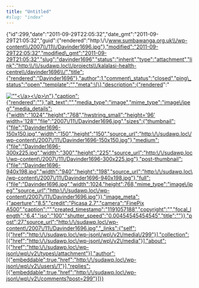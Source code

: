 ```yaml
---
title: "Untitled"
#slug: "index"
---
```


{"id":299,"date":"2011-09-29T22:05:32","date\_gmt":"2011-09-29T21:05:32","guid":{"rendered":"http:\\/\\/www.sumbawanga.org.uk\\/wp-content\\/2007\\/11\\/Davinder1696.jpg"},"modified":"2011-09-29T22:05:32","modified\_gmt":"2011-09-29T21:05:32","slug":"davinder1696","status":"inherit","type":"attachment","link":"http:\\/\\/sudawp.loc\\/projects\\/kalalasi-health-centre\\/davinder1696\\/","title":{"rendered":"Davinder1696"},"author":1,"comment\_status":"closed","ping\_status":"open","template":"","meta":\[\],"description":{"rendered":"

[![\"\"](\"http:\/\/sudawp.loc\/wp-content\/2007\/11\/Davinder1696-300x225.jpg\")<\\/a><\\/p>\\n"},"caption":{"rendered":""},"alt\_text":"","media\_type":"image","mime\_type":"image\\/jpeg","media\_details":{"width":"1024","height":"768","hwstring\_small":"height='96' width='128'","file":"2007\\/11\\/Davinder1696.jpg","sizes":{"thumbnail":{"file":"Davinder1696-150x150.jpg","width":"150","height":"150","source\_url":"http:\\/\\/sudawp.loc\\/wp-content\\/2007\\/11\\/Davinder1696-150x150.jpg"},"medium":{"file":"Davinder1696-300x225.jpg","width":"300","height":"225","source\_url":"http:\\/\\/sudawp.loc\\/wp-content\\/2007\\/11\\/Davinder1696-300x225.jpg"},"post-thumbnail":{"file":"Davinder1696-940x198.jpg","width":"940","height":"198","source\_url":"http:\\/\\/sudawp.loc\\/wp-content\\/2007\\/11\\/Davinder1696-940x198.jpg"},"full":{"file":"Davinder1696.jpg","width":1024,"height":768,"mime\_type":"image\\/jpeg","source\_url":"http:\\/\\/sudawp.loc\\/wp-content\\/2007\\/11\\/Davinder1696.jpg"}},"image\_meta":{"aperture":"8.5","credit":"Picasa 2.7","camera":"FinePix A500","caption":"","created\_timestamp":"1191057188","copyright":"","focal\_length":"6.4","iso":"100","shutter\_speed":"0.00454545454545","title":""}},"post":27,"source\_url":"http:\\/\\/sudawp.loc\\/wp-content\\/2007\\/11\\/Davinder1696.jpg","\_links":{"self":\[{"href":"http:\\/\\/sudawp.loc\\/wp-json\\/wp\\/v2\\/media\\/299"}\],"collection":\[{"href":"http:\\/\\/sudawp.loc\\/wp-json\\/wp\\/v2\\/media"}\],"about":\[{"href":"http:\\/\\/sudawp.loc\\/wp-json\\/wp\\/v2\\/types\\/attachment"}\],"author":\[{"embeddable":true,"href":"http:\\/\\/sudawp.loc\\/wp-json\\/wp\\/v2\\/users\\/1"}\],"replies":\[{"embeddable":true,"href":"http:\\/\\/sudawp.loc\\/wp-json\\/wp\\/v2\\/comments?post=299"}\]}}](http:\/\/sudawp.loc\/wp-content\/2007\/11\/Davinder1696.jpg)